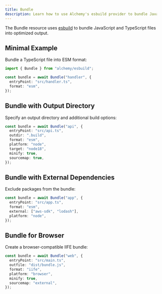 ```yaml
---
title: Bundle
description: Learn how to use Alchemy's esbuild provider to bundle JavaScript and TypeScript code for your serverless functions and web applications.
---
```


The Bundle resource uses [esbuild](https://esbuild.github.io/) to bundle JavaScript and TypeScript files into optimized output.

## Minimal Example

Bundle a TypeScript file into ESM format:

```ts
import { Bundle } from "alchemy/esbuild";

const bundle = await Bundle("handler", {
  entryPoint: "src/handler.ts",
  format: "esm",
});
```

## Bundle with Output Directory

Specify an output directory and additional build options:

```ts
const bundle = await Bundle("api", {
  entryPoint: "src/api.ts",
  outdir: ".build",
  format: "esm",
  platform: "node",
  target: "node18",
  minify: true,
  sourcemap: true,
});
```

## Bundle with External Dependencies

Exclude packages from the bundle:

```ts
const bundle = await Bundle("app", {
  entryPoint: "src/app.ts",
  format: "esm",
  external: ["aws-sdk", "lodash"],
  platform: "node",
});
```

## Bundle for Browser

Create a browser-compatible IIFE bundle:

```ts
const bundle = await Bundle("web", {
  entryPoint: "src/main.ts",
  outfile: "dist/bundle.js",
  format: "iife",
  platform: "browser",
  minify: true,
  sourcemap: "external",
});
```
